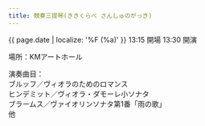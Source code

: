 ```yaml
---
title: 競奏三提琴(ききくらべ さんしゅのがっき)
---
```

{{ page.date | localize: '%F (%a)' }}
13:15 開場 13:30 開演

場所：KMアートホール

演奏曲目：  
ブルッフ／ヴィオラのためのロマンス  
ヒンデミット／ヴィオラ・ダモーレ小ソナタ  
ブラームス／ヴァイオリンソナタ第1番「雨の歌」  
他